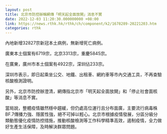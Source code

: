 ```yaml
---
layout: post
title: 北京市防控辦稱網傳「明天起全面放開」消息不實
date: 2022-12-03 11:20:30.000000000 +08:00
link: https://news.rthk.hk/rthk/ch/component/k2/1678289-20221203.htm
categories: rthk
---
```


內地新增32827宗新冠本土病例，無新增死亡病例。

廣東本土個案有6719宗，北京3313宗，重慶5845宗。

在廣東，廣州市本土個案有4922宗，深圳佔233宗。

深圳市表示，即日起乘坐公交、地鐵、出租車、網約車等市內交通工具，不再查驗核酸檢測證明。

另外，北京市防控辦澄清，網傳指北京市「明天起全面放開」和「停止社會面核酸」等消息不實。

當局說，整體疫情雖然穩中趨緩，但仍處高位運行且分布面廣，主要流行病毒株BF.7傳播力強、隱匿性強，絕不可掉以輕心。北京市根據疫情發展，分區分級分類動態優化疫情防控措施，推動核酸檢測等工作科學精準高效，遏制疫情，全力做好生產生活保障，及時解決群眾問題。
